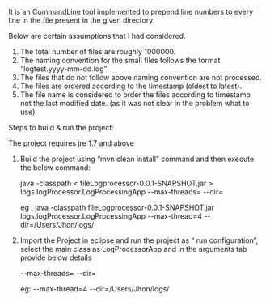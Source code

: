 It is an CommandLine tool implemented to prepend line numbers to every line in the file present in the given directory.

Below are certain assumptions that I had considered.
1.	The total number of files are roughly 1000000.
2.	The naming convention for the small files follows the format “logtest.yyyy-mm-dd.log”
3.	The files that do not follow above naming convention are not processed.
4.	The files are ordered according to the timestamp (oldest to latest). 
5.	The file name is considered to order the files according to timestamp not the last modified date. (as it was not clear in the problem what to use)


Steps to build & run the project: 

The project requires jre 1.7 and above

1.	Build the project using “mvn clean install” command and then execute the below command: 

	java -classpath < fileLogprocessor-0.0.1-SNAPSHOT.jar > logs.logProcessor.LogProcessingApp --max-threads=<number of threads> --dir=<directory path for the log files>

	eg : java -classpath fileLogprocessor-0.0.1-SNAPSHOT.jar logs.logProcessor.LogProcessingApp --max-thread=4 --dir=/Users/Jhon/logs/ 

2.	Import the Project in eclipse and run the project as “ run configuration”, select the main class as LogProcessorApp and  in the arguments tab provide below details

	--max-threads=<number of threads> --dir=<directory path for the log files>

	eg: --max-thread=4 --dir=/Users/Jhon/logs/

